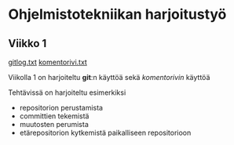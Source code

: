 # Ohjelmistotekniikan harjoitustyö

## Viikko 1

[gitlog.txt](https://github.com/miahro/ot-harjoitustyo/blob/master/laskarit/viikko1/gitlog.txt)
[komentorivi.txt](https://github.com/miahro/ot-harjoitustyo/blob/master/laskarit/viikko1/komentorivi.txt)

Viikolla 1 on harjoiteltu **git**:n käyttöä sekä *komentorivin* käyttöä

Tehtävissä on harjoiteltu esimerkiksi 
- repositorion perustamista
- committien tekemistä
- muutosten perumista
- etärepositorion kytkemistä paikalliseen repositorioon


